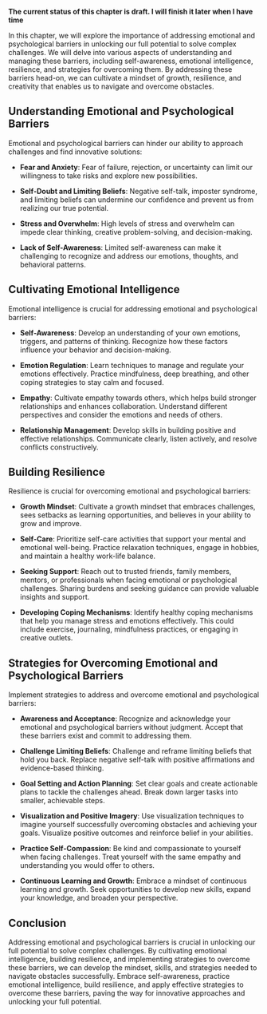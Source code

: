 **The current status of this chapter is draft. I will finish it later when I have time**

In this chapter, we will explore the importance of addressing emotional and psychological barriers in unlocking our full potential to solve complex challenges. We will delve into various aspects of understanding and managing these barriers, including self-awareness, emotional intelligence, resilience, and strategies for overcoming them. By addressing these barriers head-on, we can cultivate a mindset of growth, resilience, and creativity that enables us to navigate and overcome obstacles.

Understanding Emotional and Psychological Barriers
--------------------------------------------------

Emotional and psychological barriers can hinder our ability to approach challenges and find innovative solutions:

* **Fear and Anxiety**: Fear of failure, rejection, or uncertainty can limit our willingness to take risks and explore new possibilities.

* **Self-Doubt and Limiting Beliefs**: Negative self-talk, imposter syndrome, and limiting beliefs can undermine our confidence and prevent us from realizing our true potential.

* **Stress and Overwhelm**: High levels of stress and overwhelm can impede clear thinking, creative problem-solving, and decision-making.

* **Lack of Self-Awareness**: Limited self-awareness can make it challenging to recognize and address our emotions, thoughts, and behavioral patterns.

Cultivating Emotional Intelligence
----------------------------------

Emotional intelligence is crucial for addressing emotional and psychological barriers:

* **Self-Awareness**: Develop an understanding of your own emotions, triggers, and patterns of thinking. Recognize how these factors influence your behavior and decision-making.

* **Emotion Regulation**: Learn techniques to manage and regulate your emotions effectively. Practice mindfulness, deep breathing, and other coping strategies to stay calm and focused.

* **Empathy**: Cultivate empathy towards others, which helps build stronger relationships and enhances collaboration. Understand different perspectives and consider the emotions and needs of others.

* **Relationship Management**: Develop skills in building positive and effective relationships. Communicate clearly, listen actively, and resolve conflicts constructively.

Building Resilience
-------------------

Resilience is crucial for overcoming emotional and psychological barriers:

* **Growth Mindset**: Cultivate a growth mindset that embraces challenges, sees setbacks as learning opportunities, and believes in your ability to grow and improve.

* **Self-Care**: Prioritize self-care activities that support your mental and emotional well-being. Practice relaxation techniques, engage in hobbies, and maintain a healthy work-life balance.

* **Seeking Support**: Reach out to trusted friends, family members, mentors, or professionals when facing emotional or psychological challenges. Sharing burdens and seeking guidance can provide valuable insights and support.

* **Developing Coping Mechanisms**: Identify healthy coping mechanisms that help you manage stress and emotions effectively. This could include exercise, journaling, mindfulness practices, or engaging in creative outlets.

Strategies for Overcoming Emotional and Psychological Barriers
--------------------------------------------------------------

Implement strategies to address and overcome emotional and psychological barriers:

* **Awareness and Acceptance**: Recognize and acknowledge your emotional and psychological barriers without judgment. Accept that these barriers exist and commit to addressing them.

* **Challenge Limiting Beliefs**: Challenge and reframe limiting beliefs that hold you back. Replace negative self-talk with positive affirmations and evidence-based thinking.

* **Goal Setting and Action Planning**: Set clear goals and create actionable plans to tackle the challenges ahead. Break down larger tasks into smaller, achievable steps.

* **Visualization and Positive Imagery**: Use visualization techniques to imagine yourself successfully overcoming obstacles and achieving your goals. Visualize positive outcomes and reinforce belief in your abilities.

* **Practice Self-Compassion**: Be kind and compassionate to yourself when facing challenges. Treat yourself with the same empathy and understanding you would offer to others.

* **Continuous Learning and Growth**: Embrace a mindset of continuous learning and growth. Seek opportunities to develop new skills, expand your knowledge, and broaden your perspective.

Conclusion
----------

Addressing emotional and psychological barriers is crucial in unlocking our full potential to solve complex challenges. By cultivating emotional intelligence, building resilience, and implementing strategies to overcome these barriers, we can develop the mindset, skills, and strategies needed to navigate obstacles successfully. Embrace self-awareness, practice emotional intelligence, build resilience, and apply effective strategies to overcome these barriers, paving the way for innovative approaches and unlocking your full potential.
